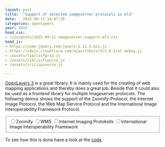 ```yaml
---
layout: post
title:  "Support of selected imageserver protocols in ol3"
date:   2015-09-11 14:07:26
categories: openlayers
year: 2015
head_css:
- /css/posts/2015-09-11-imageserver-support-ol3.css
head_js:
- https://code.jquery.com/jquery-1.11.3.min.js
- https://cdnjs.cloudflare.com/ajax/libs/ol3/3.8.1/ol-debug.js
- /assets/lib/iiifgrid.js
- /assets/lib/iiifsource.js
- /assets/src/iipsource.js

---
```

[OpenLayers 3](http://openlayers.org/) is a great library. It is mainly used for the creating of web mapping applications and thereby does a great job. Beside that it could also be used as a frontend library for multiple imageserver protocols. The following demos shows the support of the Zoomify-Protocol, the Internet Image Protocol, the Web Map Service Protocol and the International Image Interoperabilitiy Framework Protocol.


<div class="parent-map-container">	
	<div class="layerswitcher">
		<fieldset id="layerswitcher">
        	<input type="radio" id="zoomify" name="zoomify" value="zoomify"><label for="zoomify">Zoomify</label>
            <input type="radio" id="wms" name="wms" value="wms"><label for="wms">WMS</label>
            <input type="radio" id="iip" name="iip" value="iip"><label for="iip">Internet Imaging Protokolls</label>
            <input type="radio" id="iiif" name="iiif" value="iiif"><label for="iiif">International Image Interoperability Framework</label>
        </fieldset>
    </div>
    <div id="map"></div>
</div>

<script src='/src/posts/2015-09-11-imageserver-support-ol3.js' type="text/javascript"></script>
<script>  
	$('#zoomify').click();
</script>

To see how this is done have a look at the <a href="/src/posts/2015-09-11-imageserver-support-ol3.js">code</a>.
